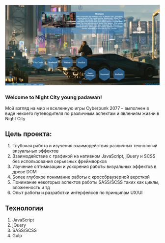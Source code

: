 ![alt tag](https://github.com/WebFilin/cyberpunk77/blob/main/cuberpunk.jpg)

### Welcome to Night City young padawan!

Мой взгляд на мир и вселенную игры Cyberpunk 2077 – выполнен в виде некоего путеводителя по различным аспектам и явлениям жизни в Night City

## Цель проекта:
1.	Глубокая работа и изучения взаимодействия различных технологий визуальных эффектов 
2.	Взаимодействие с графикой на нативном JavaScript, jQuery и SCSS без использования серьезных фреймворков
3.	Изучение оптимизации и ускорения работы визуальных эффектов в древе DOM
4.	Более глубокое понимание работы с кроссбраузерной версткой
5.	Понимание некоторых аспектов работы SASS/SCSS таких как циклы, вложенность и тд
6.	Опыт работы и разработки интерфейсов по принципам UX/UI 

## Технологии
1.	JavaScript
2.	jQuery
3.	SASS/SCSS 
4.	Gulp

